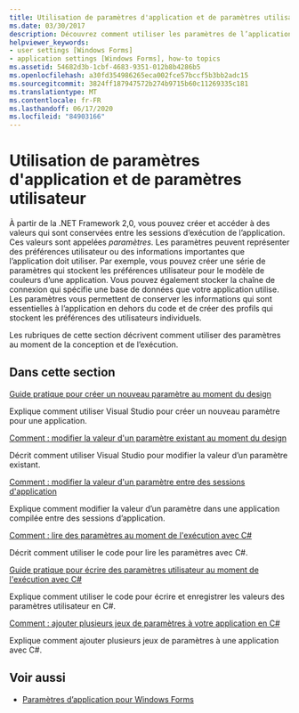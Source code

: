```yaml
---
title: Utilisation de paramètres d'application et de paramètres utilisateur
ms.date: 03/30/2017
description: Découvrez comment utiliser les paramètres de l’application et les paramètres utilisateur pour créer et accéder aux valeurs qui sont conservées entre les sessions d’exécution de l’application.
helpviewer_keywords:
- user settings [Windows Forms]
- application settings [Windows Forms], how-to topics
ms.assetid: 54682d3b-1cbf-4683-9351-012b8b4286b5
ms.openlocfilehash: a30fd354986265eca002fce57bccf5b3bb2adc15
ms.sourcegitcommit: 3824ff187947572b274b9715b60c11269335c181
ms.translationtype: MT
ms.contentlocale: fr-FR
ms.lasthandoff: 06/17/2020
ms.locfileid: "84903166"
---
```

# <a name="using-application-settings-and-user-settings"></a>Utilisation de paramètres d'application et de paramètres utilisateur
À partir de la .NET Framework 2,0, vous pouvez créer et accéder à des valeurs qui sont conservées entre les sessions d’exécution de l’application. Ces valeurs sont appelées *paramètres*. Les paramètres peuvent représenter des préférences utilisateur ou des informations importantes que l’application doit utiliser. Par exemple, vous pouvez créer une série de paramètres qui stockent les préférences utilisateur pour le modèle de couleurs d’une application. Vous pouvez également stocker la chaîne de connexion qui spécifie une base de données que votre application utilise. Les paramètres vous permettent de conserver les informations qui sont essentielles à l’application en dehors du code et de créer des profils qui stockent les préférences des utilisateurs individuels.  
  
 Les rubriques de cette section décrivent comment utiliser des paramètres au moment de la conception et de l’exécution.  
  
## <a name="in-this-section"></a>Dans cette section  
 [Guide pratique pour créer un nouveau paramètre au moment du design](how-to-create-a-new-setting-at-design-time.md)  
  
 Explique comment utiliser Visual Studio pour créer un nouveau paramètre pour une application.  
  
 [Comment : modifier la valeur d'un paramètre existant au moment du design](how-to-change-the-value-of-an-existing-setting-at-design-time.md)  
  
 Décrit comment utiliser Visual Studio pour modifier la valeur d’un paramètre existant.  
  
 [Comment : modifier la valeur d'un paramètre entre des sessions d'application](how-to-change-the-value-of-a-setting-between-application-sessions.md)  
  
 Explique comment modifier la valeur d’un paramètre dans une application compilée entre des sessions d’application.  
  
 [Comment : lire des paramètres au moment de l'exécution avec C#](how-to-read-settings-at-run-time-with-csharp.md)  
  
 Décrit comment utiliser le code pour lire les paramètres avec C#.  
  
 [Guide pratique pour écrire des paramètres utilisateur au moment de l'exécution avec C#](how-to-write-user-settings-at-run-time-with-csharp.md)  
  
 Explique comment utiliser le code pour écrire et enregistrer les valeurs des paramètres utilisateur en C#.  
  
 [Comment : ajouter plusieurs jeux de paramètres à votre application en C#](how-to-add-multiple-sets-of-settings-to-your-application-in-csharp.md)  
  
 Explique comment ajouter plusieurs jeux de paramètres à une application avec C#.  
  
## <a name="see-also"></a>Voir aussi

- [Paramètres d’application pour Windows Forms](application-settings-for-windows-forms.md)
